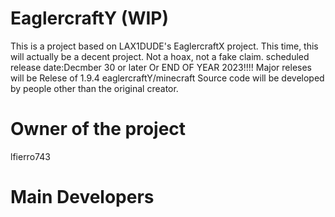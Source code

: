 # EaglercraftY (WIP)
This is a project based on LAX1DUDE's EaglercraftX project.
This time, this will actually be a decent project. Not a hoax, not a fake claim.
scheduled release date:Decmber 30 or later Or END OF YEAR 2023!!!!
Major releses will be Relese of 1.9.4 eaglercraftY/minecraft 
Source code will be developed by people  other than the original creator.
# Owner of the project 
lfierro743

# Main Developers


